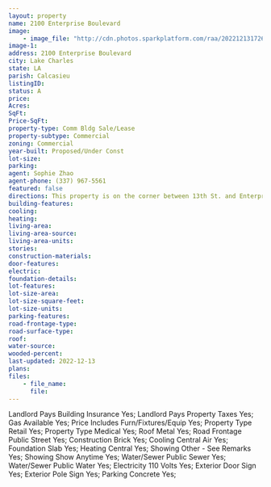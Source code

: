 ```yaml
---
layout: property
name: 2100 Enterprise Boulevard
image:
    - image_file: "http://cdn.photos.sparkplatform.com/raa/20221213172604180937000000.jpg"
image-1:
address: 2100 Enterprise Boulevard
city: Lake Charles
state: LA
parish: Calcasieu
listingID: 
status: A
price: 
Acres: 
SqFt: 
Price-SqFt: 
property-type: Comm Bldg Sale/Lease
property-subtype: Commercial
zoning: Commercial
year-built: Proposed/Under Const
lot-size: 
parking: 
agent: Sophie Zhao
agent-phone: (337) 967-5561
featured: false
directions: This property is on the corner between 13th St. and Enterprise BLVD
building-features: 
cooling: 
heating: 
living-area: 
living-area-source: 
living-area-units: 
stories: 
construction-materials: 
door-features: 
electric: 
foundation-details: 
lot-features: 
lot-size-area: 
lot-size-square-feet: 
lot-size-units: 
parking-features: 
road-frontage-type: 
road-surface-type: 
roof: 
water-source: 
wooded-percent: 
last-updated: 2022-12-13
plans: 
files:
    - file_name:
      file:
---
```

Landlord Pays	Building Insurance	Yes;
Landlord Pays	Property Taxes	Yes;
Gas	Available	Yes;
Price Includes	Furn/Fixtures/Equip	Yes;
Property Type	Retail	Yes;
Property Type	Medical	Yes;
Roof	Metal	Yes;
Road Frontage	Public Street	Yes;
Construction	Brick	Yes;
Cooling	Central Air	Yes;
Foundation	Slab	Yes;
Heating	Central	Yes;
Showing	Other - See Remarks	Yes;
Showing	Show Anytime	Yes;
Water/Sewer	Public Sewer	Yes;
Water/Sewer	Public Water	Yes;
Electricity	110 Volts	Yes;
Exterior	Door Sign	Yes;
Exterior	Pole Sign	Yes;
Parking	Concrete	Yes;

